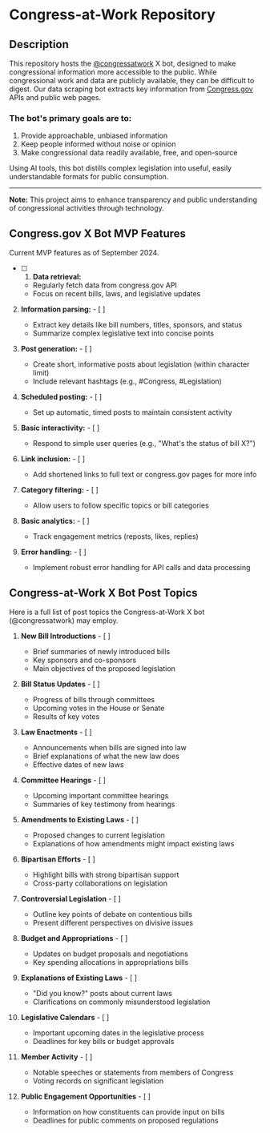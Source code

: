 # Congress-at-Work Repository

## Description

This repository hosts the [@congressatwork](https://x.com/congressatwork) X bot, designed to make congressional information more accessible to the public. While congressional work and data are publicly available, they can be difficult to digest. Our data scraping bot extracts key information from [Congress.gov](https://www.congress.gov/) APIs and public web pages.

### The bot's primary goals are to:

1. Provide approachable, unbiased information
2. Keep people informed without noise or opinion
3. Make congressional data readily available, free, and open-source

Using AI tools, this bot distills complex legislation into useful, easily understandable formats for public consumption.

---

**Note:** This project aims to enhance transparency and public understanding of congressional activities through technology.

## Congress.gov X Bot MVP Features

Current MVP features as of September 2024.

- [ ] 1. **Data retrieval:**
   - Regularly fetch data from congress.gov API
   - Focus on recent bills, laws, and legislative updates

2. **Information parsing:** - [ ]
   - Extract key details like bill numbers, titles, sponsors, and status
   - Summarize complex legislative text into concise points

3. **Post generation:** - [ ]
   - Create short, informative posts about legislation (within character limit)
   - Include relevant hashtags (e.g., #Congress, #Legislation)

4. **Scheduled posting:** - [ ]
   - Set up automatic, timed posts to maintain consistent activity

5. **Basic interactivity:** - [ ]
   - Respond to simple user queries (e.g., "What's the status of bill X?")

6. **Link inclusion:** - [ ]
   - Add shortened links to full text or congress.gov pages for more info

7. **Category filtering:** - [ ]
   - Allow users to follow specific topics or bill categories

8. **Basic analytics:** - [ ]
   - Track engagement metrics (reposts, likes, replies)

9. **Error handling:** - [ ]
   - Implement robust error handling for API calls and data processing

## Congress-at-Work X Bot Post Topics

Here is a full list of post topics the Congress-at-Work X bot (@congressatwork) may employ.

1. **New Bill Introductions** - [ ]
    - Brief summaries of newly introduced bills
    - Key sponsors and co-sponsors
    - Main objectives of the proposed legislation

2. **Bill Status Updates** - [ ]
    - Progress of bills through committees
    - Upcoming votes in the House or Senate
    - Results of key votes

3. **Law Enactments** - [ ]
    - Announcements when bills are signed into law
    - Brief explanations of what the new law does
    - Effective dates of new laws

4. **Committee Hearings** - [ ]
    - Upcoming important committee hearings
    - Summaries of key testimony from hearings

5. **Amendments to Existing Laws** - [ ]
    - Proposed changes to current legislation
    - Explanations of how amendments might impact existing laws

6. **Bipartisan Efforts** - [ ]
    - Highlight bills with strong bipartisan support
    - Cross-party collaborations on legislation

7. **Controversial Legislation** - [ ]
    - Outline key points of debate on contentious bills
    - Present different perspectives on divisive issues

8. **Budget and Appropriations** - [ ]
    - Updates on budget proposals and negotiations
    - Key spending allocations in appropriations bills

9. **Explanations of Existing Laws** - [ ]
    - "Did you know?" posts about current laws
    - Clarifications on commonly misunderstood legislation

10. **Legislative Calendars** - [ ]
    - Important upcoming dates in the legislative process
    - Deadlines for key bills or budget approvals
 
11. **Member Activity** - [ ]
    - Notable speeches or statements from members of Congress
    - Voting records on significant legislation

12. **Public Engagement Opportunities** - [ ]
    - Information on how constituents can provide input on bills
    - Deadlines for public comments on proposed regulations
